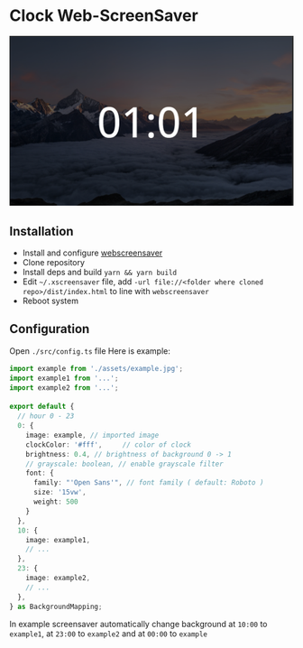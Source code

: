 # Clock Web-ScreenSaver

![screenshot](docs/screen.png)

## Installation
- Install and configure [webscreensaver](https://github.com/lmartinking/webscreensaver)
- Clone repository
- Install deps and build `yarn && yarn build`
- Edit `~/.xscreensaver` file, add `-url file://<folder where cloned repo>/dist/index.html` to line with `webscreensaver`
- Reboot system

## Configuration

Open `./src/config.ts` file
Here is example:

```ts
import example from './assets/example.jpg';
import example1 from '...';
import example2 from '...';

export default {
  // hour 0 - 23
  0: {
    image: example, // imported image
    clockColor: '#fff',     // color of clock
    brightness: 0.4, // brightness of background 0 -> 1
    // grayscale: boolean, // enable grayscale filter
    font: {
      family: "'Open Sans'", // font family ( default: Roboto )
      size: '15vw',
      weight: 500
    }
  },
  10: {
    image: example1,
    // ...
  },
  23: {
    image: example2,
    // ...
  },
} as BackgroundMapping;
```

In example screensaver automatically change background at `10:00` to `example1`, at `23:00` to `example2` and at `00:00` to `example`